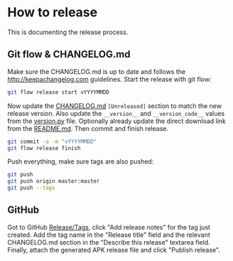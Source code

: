 # How to release

This is documenting the release process.


## Git flow & CHANGELOG.md

Make sure the CHANGELOG.md is up to date and follows the http://keepachangelog.com guidelines.
Start the release with git flow:
```sh
git flow release start vYYYYMMDD
```
Now update the [CHANGELOG.md](/src/CHANGELOG.md) `[Unreleased]` section to match the new release version.
Also update the `__version__` and `__version_code__` values from the [version.py](/src/version.py) file.
Optionally already update the direct download link from the [README.md](/README.md).
Then commit and finish release.
```sh
git commit -a -m "vYYYYMMDD"
git flow release finish
```
Push everything, make sure tags are also pushed:
```sh
git push
git push origin master:master
git push --tags
```

## GitHub

Got to GitHub [Release/Tags](https://github.com/AndreMiras/EtherollApp/tags), click "Add release notes" for the tag just created.
Add the tag name in the "Release title" field and the relevant CHANGELOG.md section in the "Describe this release" textarea field.
Finally, attach the generated APK release file and click "Publish release".
